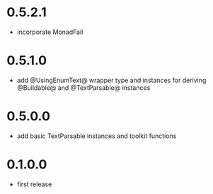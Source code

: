 # 0.5.2.1

  * incorporate MonadFail

# 0.5.1.0

  * add @UsingEnumText@ wrapper type and instances for
    deriving @Buildable@ and @TextParsable@ instances

# 0.5.0.0

  * add basic TextParsable instances and toolkit functions

# 0.1.0.0

  * first release
